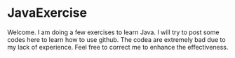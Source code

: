 # JavaExercise
Welcome.
I am doing a few exercises to learn Java. I will try to post some codes here to learn how to use github.
The codea are extremely bad due to my lack of experience.
Feel free to correct me to enhance the effectiveness. 

